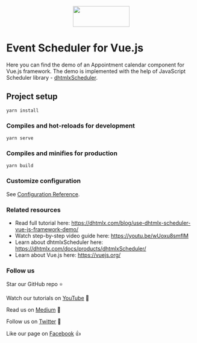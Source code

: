 <p align="center">
<a href="https://dhtmlx.com/blog/use-dhtmlx-scheduler-vue-js-framework-demo/">
        <img src="https://dhtmlx.github.io/vue-pivot-demo/logo.svg" width="150" height="55">
</a>
</p>

# Event Scheduler for Vue.js

Here you can find the demo of an Appointment calendar component for Vue.js framework. The demo is implemented with the help of JavaScript Scheduler library - [dhtmlxScheduler](https://github.com/DHTMLX/scheduler).

## Project setup

```
yarn install
```

### Compiles and hot-reloads for development

```
yarn serve
```

### Compiles and minifies for production

```
yarn build
```

### Customize configuration

See [Configuration Reference](https://cli.vuejs.org/config/).


### Related resources

 - Read full tutorial here: https://dhtmlx.com/blog/use-dhtmlx-scheduler-vue-js-framework-demo/
 - Watch step-by-step video guide here: https://youtu.be/wUoxu8smflM
 - Learn about dhtmlxScheduler here: https://dhtmlx.com/docs/products/dhtmlxScheduler/
 - Learn about Vue.js here: https://vuejs.org/

### Follow us

Star our GitHub repo :star:

Watch our tutorials on [YouTube](https://www.youtube.com/user/dhtmlx/videos) :eyes:

Read us on [Medium](https://medium.com/@dhtmlx) :newspaper:

Follow us on [Twitter](https://twitter.com/dhtmlx) :feet:

Like our page on [Facebook](https://www.facebook.com/dhtmlx/) :thumbsup:
